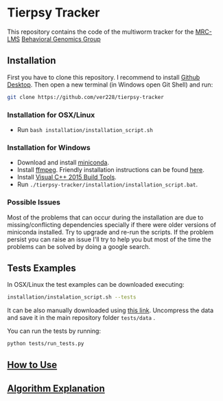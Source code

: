 # Tierpsy Tracker

This repository contains the code of the multiworm tracker for the [MRC-LMS](http://lms.mrc.ac.uk/) [Behavioral Genomics Group](http://behave.csc.mrc.ac.uk/)

## Installation

First you have to clone this repository. I recommend to install [Github Desktop](https://desktop.github.com/). Then open a new terminal (in Windows open Git Shell) and run: 

```bash
git clone https://github.com/ver228/tierpsy-tracker
```
### Installation for OSX/Linux
- Run `bash installation/installation_script.sh`

### Installation for Windows

- Download and install [miniconda](https://conda.io/miniconda.html).
- Install [ffmpeg](https://ffmpeg.org/download.html). Friendly installation instructions can be found [here](http://adaptivesamples.com/how-to-install-ffmpeg-on-windows/).
- Install [Visual C++ 2015 Build Tools](http://landinghub.visualstudio.com/visual-cpp-build-tools).
- Run `./tierpsy-tracker/installation/installation_script.bat`.

### Possible Issues
Most of the problems that can occur during the installation are due to missing/conflicting dependencies specially if there were older versions of miniconda installed. Try to upgrade and re-run the scripts. If the problem persist you can raise an issue I'll try to help you but most of the time the problems can be solved by doing a google search.

## Tests Examples
In OSX/Linux the test examples can be downloaded executing: 

```bash
installation/instalation_script.sh --tests
```

It can be also manually downloaded using [this link](https://imperiallondon-my.sharepoint.com/personal/ajaver_ic_ac_uk/_layouts/15/guestaccess.aspx?guestaccesstoken=ldZ18fLY%2bzlu7XuO9mbKVdyiKoH4naiesqiLXWU4vGQ%3d&docid=0cec4e52f4ccf4d5b8bb3a737020fc12f&rev=1). Uncompress the data and save it in the main repository folder `tests/data` .

You can run the tests by running: 

```bash
python tests/run_tests.py
```

## [How to Use](docs/manual.md)
## [Algorithm Explanation](docs/software_explanation.md)
